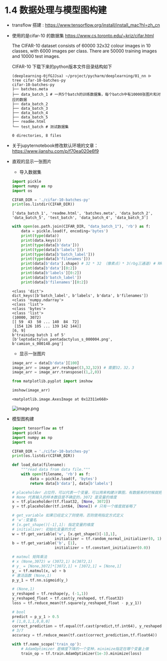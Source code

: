 

# 1.4 数据处理与模型图构建

- transflow 搭建 : https://www.tensorflow.org/install/install_mac?hl=zh_cn

- 使用的是cifar-10 的数据集 https://www.cs.toronto.edu/~kriz/cifar.html

  The CIFAR-10 dataset consists of 60000 32x32 colour images in 10 classes, with 6000 images per class. There are 50000 training images and 10000 test images. 

  CIFAR-10 下载下来的python版本文件目录结构如下

  ```shell
  (deeplearning-0jfGJJsa) ~/project/pycharm/deeplearning/01_nn ᐅ tree cifar-10-batches-py
  cifar-10-batches-py
  ├── batches.meta
  ├── data_batch_1 # 一共5个batch的训练数据集，每个batch中有10000张图片和对应的数据
  ├── data_batch_2
  ├── data_batch_3
  ├── data_batch_4
  ├── data_batch_5
  ├── readme.html
  └── test_batch # 测试数据集
  
  0 directories, 8 files
  ```

- 关于jupyternotebook修改默认环境的文章：https://www.jianshu.com/p/f70ea020e6f9

- 直观的显示一张图片

  - 导入数据集


  ```python
  import pickle
  import numpy as np
  import os
  
  CIFAR_DIR = './cifar-10-batches-py'
  print(os.listdir(CIFAR_DIR))
  ```

      ['data_batch_1', 'readme.html', 'batches.meta', 'data_batch_2', 'data_batch_5', 'test_batch', 'data_batch_4', 'data_batch_3']



  ```python
  with open(os.path.join(CIFAR_DIR, "data_batch_1"), 'rb') as f:
      data = pickle.load(f, encoding='bytes')
      print(type(data))
      print(data.keys())
      print(type(data[b'data']))
      print(type(data[b'labels']))
      print(type(data[b'batch_label']))
      print(type(data[b'filenames']))
      print(data[b'data'].shape) # 32 * 32 （像素点）* 3(rbg三通道) # RR-GG-BB
      print(data[b'data'][0:2])
      print(data[b'labels'][0:2])
      print(data[b'batch_label'])
      print(data[b'filenames'][0:2])
  ```

      <class 'dict'>
      dict_keys([b'batch_label', b'labels', b'data', b'filenames'])
      <class 'numpy.ndarray'>
      <class 'list'>
      <class 'bytes'>
      <class 'list'>
      (10000, 3072)
      [[ 59  43  50 ... 140  84  72]
       [154 126 105 ... 139 142 144]]
      [6, 9]
      b'training batch 1 of 5'
      [b'leptodactylus_pentadactylus_s_000004.png', b'camion_s_000148.png']


  - 显示一张图片


  ```python
  image_arr = data[b'data'][100]
  image_arr = image_arr.reshape((3,32,32)) # 需要32，32，3
  image_arr = image_arr.transpose((1,2,0))
  
  from matplotlib.pyplot import imshow
  
  imshow(image_arr)
  ```




      <matplotlib.image.AxesImage at 0x12311e668>

  ![image.png](https://upload-images.jianshu.io/upload_images/7220971-4bcc2c5d4fddaca8.png?imageMogr2/auto-orient/strip%7CimageView2/2/w/1240)
- 模型图构建

  ```python
  import tensorflow as tf
  import pickle
  import numpy as np
  import os
  
  CIFAR_DIR = './cifar-10-batches-py'
  print(os.listdir(CIFAR_DIR))
  
  def load_data(filename):
      """read data from data file."""
      with open(filename, 'rb') as f:
          data = pickle.load(f, 'bytes')
          return data[b'data'], data[b'labels']
  
  # placeholder 占位符，可以代表一个变量，可以用来构建计算图，有数据来的时候就把数据传入
  # None 代表输入的样本数目是不确定的，3072 是变量的维度
  x = tf.placeholder(tf.float32, [None, 3072]) 
  y = tf.placeholder(tf.int64, [None]) # 只有一个维度就省略了
  
  # get_variable 如果已经定义了则使用，否则使用指定方式定义
  # 'w':变量名
  # [x.get_shape()[-1],1]: 指定变量的维度
  # initializer: 初始化变量的方式
  w = tf.get_variable('w', [x.get_shape()[-1],1], 
                     initializer = tf.random_normal_initializer(0, 1)) 
  b = tf.get_variable('b', [1], 
                     initializer = tf.constant_initializer(0.0))
  
  # matmul 矩阵乘法 
  # x (None,3072) w (3072,1) b(3072,1)
  # y_ = [None,3072]*[3072,1] + [3072,1] = [None,1]
  y_ = tf.matmul(x, w) + b
  # 激活函数 (None,1)
  p_y_1 = tf.nn.sigmoid(y_)
  
  # (None,1)
  y_reshaped = tf.reshape(y, (-1,1))
  y_reshaped_float = tf.cast(y_reshaped, tf.float32)
  loss = tf.reduce_mean(tf.square(y_reshaped_float - p_y_1))
  
  # bool
  predict = p_y_1 > 0.5
  # [1,0,1,1,0,0,0]
  correct_prediction = tf.equal(tf.cast(predict,tf.int64), y_reshaped)
  # 3/7
  accuracy = tf.reduce_mean(tf.cast(correct_prediction,tf.float64))
  
  with tf.name_scope('train_op'):
      # AdamOptimizer 是梯度下降的一个变种，minimize指定在哪个变量上做
      train_op = tf.train.AdamOptimizer(1e-3).minimize(loss)
  
  ```

